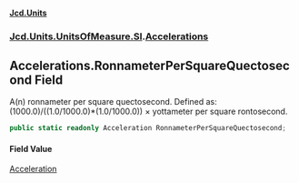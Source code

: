 #### [Jcd.Units](index.md 'index')
### [Jcd.Units.UnitsOfMeasure.SI](Jcd.Units.UnitsOfMeasure.SI.md 'Jcd.Units.UnitsOfMeasure.SI').[Accelerations](Accelerations.md 'Jcd.Units.UnitsOfMeasure.SI.Accelerations')

## Accelerations.RonnameterPerSquareQuectosecond Field

A(n) ronnameter per square quectosecond. Defined as: (1000.0)/((1.0/1000.0)*(1.0/1000.0)) × yottameter per square rontosecond.

```csharp
public static readonly Acceleration RonnameterPerSquareQuectosecond;
```

#### Field Value
[Acceleration](Acceleration.md 'Jcd.Units.UnitTypes.Acceleration')
